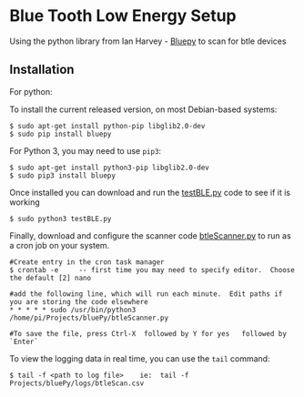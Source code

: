 Blue Tooth Low Energy Setup
======

Using the python library from Ian Harvey - [Bluepy](https://github.com/IanHarvey/bluepy) to scan for btle devices


Installation
------------

For python:

To install the current released version, on most Debian-based systems:

    $ sudo apt-get install python-pip libglib2.0-dev
    $ sudo pip install bluepy
    

For Python 3, you may need to use `pip3`:

    $ sudo apt-get install python3-pip libglib2.0-dev
    $ sudo pip3 install bluepy


Once installed you can download and run the [testBLE.py](https://github.com/DCHuber/IoT/blob/master/btle/testBLE.py) code to see if it is working

    $ sudo python3 testBLE.py
    

Finally, download and configure the scanner code [btleScanner.py](https://github.com/DCHuber/IoT/blob/master/btle/btleScanner.py) to run as a cron job on your system.  

    #Create entry in the cron task manager
    $ crontab -e     -- first time you may need to specify editor.  Choose the default [2] nano
    
    #add the following line, which will run each minute.  Edit paths if you are storing the code elsewhere
    * * * * * sudo /usr/bin/python3 /home/pi/Projects/bluePy/btleScanner.py
    
    #To save the file, press Ctrl-X  followed by Y for yes   followed by `Enter`

To view the logging data in real time, you can use the `tail` command:

    $ tail -f <path to log file>    ie:  tail -f Projects/bluePy/logs/btleScan.csv


